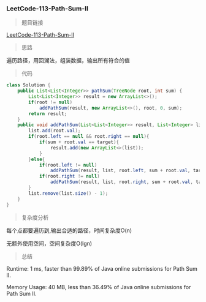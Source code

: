 ### LeetCode-113-Path-Sum-II

> 题目链接

[LeetCode-113-Path-Sum-II](https://leetcode.com/problems/path-sum-ii/)

> 思路

遍历路径，用回溯法，组装数据，输出所有符合的值

> 代码

```java
class Solution {
    public List<List<Integer>> pathSum(TreeNode root, int sum) {
        List<List<Integer>> result = new ArrayList<>();
        if(root != null)
            addPathSum(result, new ArrayList<>(), root, 0, sum);
        return result;
    }
    public void addPathSum(List<List<Integer>> result, List<Integer> list, TreeNode root, int sum, int target){
        list.add(root.val);
        if(root.left == null && root.right == null){
            if(sum + root.val == target){
                result.add(new ArrayList<>(list));
            }
        }else{
            if(root.left != null)
                addPathSum(result, list, root.left, sum + root.val, target);
            if(root.right != null)
                addPathSum(result, list, root.right, sum + root.val, target);
        }
        list.remove(list.size() - 1);
    }
}
```

> 复杂度分析

每个点都要遍历到,输出合适的路径，时间复杂度O(n)

无额外使用空间，空间复杂度O(lgn)

> 总结

Runtime: 1 ms, faster than 99.89% of Java online submissions for Path Sum II.

Memory Usage: 40 MB, less than 36.49% of Java online submissions for Path Sum II.
